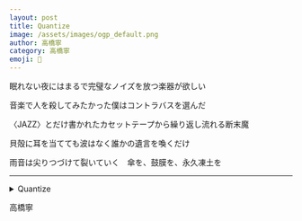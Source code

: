 ```yaml
---
layout: post
title: Quantize
image: /assets/images/ogp_default.png
author: 高橋寧
category: 高橋寧
emoji: 🎪
---
```


<div class="tanka-area"><div class="tanka">
<p>眠れない夜にはまるで完璧なノイズを放つ楽器が欲しい</p>

<p>音楽で人を殺してみたかった僕はコントラバスを選んだ</p>

<p>〈JAZZ〉とだけ書かれたカセットテープから繰り返し流れる断末魔</p>

<p>貝殻に耳を当てても波はなく誰かの遺言を喚くだけ</p>

<p>雨音は尖りつづけて裂いていく　傘を、鼓膜を、永久凍土を </p>

</div></div>

---

<details><summary>Quantize</summary>
眠れない夜にはまるで完璧なノイズを放つ楽器が欲しい<br />
音楽で人を殺してみたかった僕はコントラバスを選んだ<br />
〈JAZZ〉とだけ書かれたカセットテープから繰り返し流れる断末魔<br />
貝殻に耳を当てても波はなく誰かの遺言を喚くだけ<br />
雨音は尖りつづけて裂いていく　傘を、鼓膜を、永久凍土を <br />
<br />

</details>

高橋寧
